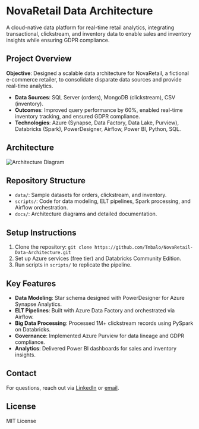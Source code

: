 # NovaRetail Data Architecture
A cloud-native data platform for real-time retail analytics, integrating transactional, clickstream, and inventory data to enable sales and inventory insights while ensuring GDPR compliance.

## Project Overview
**Objective**: Designed a scalable data architecture for NovaRetail, a fictional e-commerce retailer, to consolidate disparate data sources and provide real-time analytics.
- **Data Sources**: SQL Server (orders), MongoDB (clickstream), CSV (inventory).
- **Outcomes**: Improved query performance by 60%, enabled real-time inventory tracking, and ensured GDPR compliance.
- **Technologies**: Azure (Synapse, Data Factory, Data Lake, Purview), Databricks (Spark), PowerDesigner, Airflow, Power BI, Python, SQL.

## Architecture
![Architecture Diagram](docs/architecture_diagram.png)

## Repository Structure
- `data/`: Sample datasets for orders, clickstream, and inventory.
- `scripts/`: Code for data modeling, ELT pipelines, Spark processing, and Airflow orchestration.
- `docs/`: Architecture diagrams and detailed documentation.

## Setup Instructions
1. Clone the repository: `git clone https://github.com/Tmbalo/NovaRetail-Data-Architecture.git`
2. Set up Azure services (free tier) and Databricks Community Edition.
3. Run scripts in `scripts/` to replicate the pipeline.

## Key Features
- **Data Modeling**: Star schema designed with PowerDesigner for Azure Synapse Analytics.
- **ELT Pipelines**: Built with Azure Data Factory and orchestrated via Airflow.
- **Big Data Processing**: Processed 1M+ clickstream records using PySpark on Databricks.
- **Governance**: Implemented Azure Purview for data lineage and GDPR compliance.
- **Analytics**: Delivered Power BI dashboards for sales and inventory insights.

## Contact
For questions, reach out via [LinkedIn](<your-linkedin-url>) or [email](tmbalo02@gmail.com).

## License
MIT License